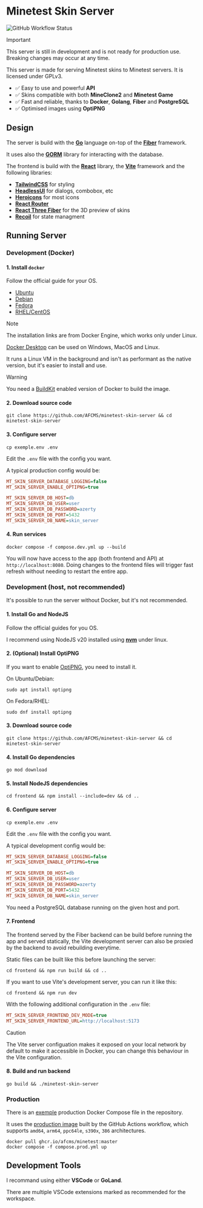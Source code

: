 # Minetest Skin Server

![GitHub Workflow Status](https://img.shields.io/github/checks-status/AFCMS/minetest-skin-server/master?style=flat-square)

> [!IMPORTANT]
> This server is still in development and is not ready for production use.
> Breaking changes may occur at any time.

This server is made for serving Minetest skins to Minetest servers. It is licensed under GPLv3.

- ✅ Easy to use and powerful **API**
- ✅ Skins compatible with both **MineClone2** and **Minetest Game**
- ✅ Fast and reliable, thanks to **Docker**, **Golang**, **Fiber** and **PostgreSQL**
- ✅ Optimised images using **OptiPNG**

## Design

The server is build with the [**Go**](https://go.dev) language on-top of the [**Fiber**](https://gofiber.io) framework.

It uses also the [**GORM**](https://gorm.io) library for interacting with the database.

The frontend is build with the [**React**](https://reactjs.org) library, the [**Vite**](https://vitejs.dev) framework and the following libraries:

- [**TailwindCSS**](https://tailwindcss.com) for styling
- [**HeadlessUI**](https://headlessui.com) for dialogs, combobox, etc
- [**Heroicons**](https://heroicons.com) for most icons
- [**React Router**](https://reactrouter.com)
- [**React Three Fiber**](https://github.com/pmndrs/react-three-fiber) for the 3D preview of skins
- [**Recoil**](https://recoiljs.org) for state managment

## Running Server

### Development (Docker)

#### 1. Install `docker`

Follow the official guide for your OS.

- [Ubuntu](https://docs.docker.com/engine/install/ubuntu)
- [Debian](https://docs.docker.com/engine/install/debian)
- [Fedora](https://docs.docker.com/engine/install/fedora)
- [RHEL/CentOS](https://docs.docker.com/engine/install/centos)

> [!NOTE]
> The installation links are from Docker Engine, which works only under Linux.
>
> [Docker Desktop](https://www.docker.com/products/docker-desktop) can be used on Windows, MacOS and Linux.
>
> It runs a Linux VM in the background and isn't as performant as the native version, but it's easier to install and
> use.

> [!WARNING]
> You need a [BuildKit](https://docs.docker.com/build/buildkit) enabled version of Docker to build the image.

#### 2. Download source code

```shell
git clone https://github.com/AFCMS/minetest-skin-server && cd minetest-skin-server
```

#### 3. Configure server

```shell
cp exemple.env .env
```

Edit the `.env` file with the config you want.

A typical production config would be:

```ini
MT_SKIN_SERVER_DATABASE_LOGGING=false
MT_SKIN_SERVER_ENABLE_OPTIPNG=true

MT_SKIN_SERVER_DB_HOST=db
MT_SKIN_SERVER_DB_USER=user
MT_SKIN_SERVER_DB_PASSWORD=azerty
MT_SKIN_SERVER_DB_PORT=5432
MT_SKIN_SERVER_DB_NAME=skin_server
```

#### 4. Run services

```shell
docker compose -f compose.dev.yml up --build
```

You will now have access to the app (both frontend and API) at `http://localhost:8080`. Doing changes to the frontend
files will trigger fast refresh without needing to restart the entire app.

### Development (host, not recommended)

It's possible to run the server without Docker, but it's not recommended.

#### 1. Install Go and NodeJS

Follow the official guides for you OS.

I recommend using NodeJS v20 installed using [**nvm**](https://github.com/nvm-sh/nvm) under linux.

#### 2. (Optional) Install OptiPNG

If you want to enable [OptiPNG](https://optipng.sourceforge.net), you need to install it.

On Ubuntu/Debian:

```shell
sudo apt install optipng
```

On Fedora/RHEL:

```shell
sudo dnf install optipng
```

#### 3. Download source code

```shell
git clone https://github.com/AFCMS/minetest-skin-server && cd minetest-skin-server
```

#### 4. Install Go dependencies

```shell
go mod download
```

#### 5. Install NodeJS dependencies

```shell
cd frontend && npm install --include=dev && cd ..
```

#### 6. Configure server

```shell
cp exemple.env .env
```

Edit the `.env` file with the config you want.

A typical development config would be:

```ini
MT_SKIN_SERVER_DATABASE_LOGGING=false
MT_SKIN_SERVER_ENABLE_OPTIPNG=true

MT_SKIN_SERVER_DB_HOST=db
MT_SKIN_SERVER_DB_USER=user
MT_SKIN_SERVER_DB_PASSWORD=azerty
MT_SKIN_SERVER_DB_PORT=5432
MT_SKIN_SERVER_DB_NAME=skin_server
```

You need a PostgreSQL database running on the given host and port.

#### 7. Frontend

The frontend served by the Fiber backend can be build before running the app and served statically, the Vite development
server can also be proxied by the backend to avoid rebuilding everytime.

Static files can be built like this before launching the server:

```shell
cd frontend && npm run build && cd ..
```

If you want to use Vite's development server, you can run it like this:

```shell
cd frontend && npm run dev
```

With the following additional configuration in the `.env` file:

```ini
MT_SKIN_SERVER_FRONTEND_DEV_MODE=true
MT_SKIN_SERVER_FRONTEND_URL=http://localhost:5173
```

> [!CAUTION]
> The Vite server configuation makes it exposed on your local network by default to make it accessible in Docker, you
> can change this
> behaviour in the Vite configuration.

#### 8. Build and run backend

```shell
go build && ./minetest-skin-server
```

### Production

There is an [exemple](https://github.com/AFCMS/minetest-skin-server/blob/master/compose.prod.yml) production Docker
Compose file in the repository.

It uses the [production image](https://github.com/AFCMS/minetest-skin-server/pkgs/container/minetest-skin-server) built
by the GitHub Actions workflow, which supports `amd64`, `arm64`, `ppc64le`, `s390x`, `386` architectures.

```shell
docker pull ghcr.io/afcms/minetest:master
docker compose -f compose.prod.yml up
```

## Development Tools

I recommand using either **VSCode** or **GoLand**.

There are multiple VSCode extensions marked as recommended for the workspace.
